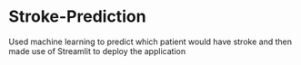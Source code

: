# Stroke-Prediction
Used machine learning to predict which patient would have stroke and then made use of Streamlit to deploy the application

